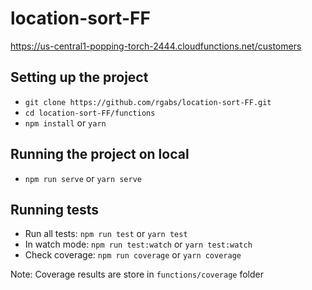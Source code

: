 # location-sort-FF
https://us-central1-popping-torch-2444.cloudfunctions.net/customers


## Setting up the project
+ `git clone https://github.com/rgabs/location-sort-FF.git`
+ `cd location-sort-FF/functions`
+ `npm install` or `yarn`

## Running the project on local
+ `npm run serve` or `yarn serve`

## Running tests
+ Run all tests: `npm run test` or `yarn test`
+ In watch mode: `npm run test:watch` or `yarn test:watch`
+ Check coverage: `npm run coverage` or `yarn coverage`

Note: Coverage results are store in `functions/coverage` folder
